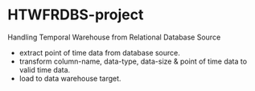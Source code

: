 # HTWFRDBS-project
Handling Temporal Warehouse from Relational Database Source
  - extract point of time data from database source.
  - transform column-name, data-type, data-size & point of time data to valid time data.
  - load to data warehouse target.
